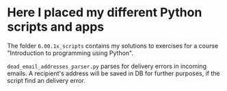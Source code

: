 # Here I placed my different Python scripts and apps

The folder `6.00.1x_scripts` contains my solutions to exercises for a course "Introduction to programming using Python". 

`dead_email_addresses_parser.py` parses for delivery errors in incoming emails. 
A recipient's address will be saved in DB for further purposes, if the script find an delivery error.  

